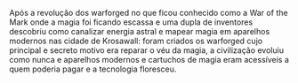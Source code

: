 Após a revolução dos warforged no que ficou conhecido como a War of the Mark onde a magia foi ficando escassa e uma dupla de inventores descobriu como canalizar energia astral e mapear magia em aparelhos modernos nas cidade de Krosawall: foram criados os warforged cujo principal e secreto motivo era reparar o véu da magia, a civilização evoluiu como nunca e aparelhos modernos e cartuchos de magia eram acessíveis a quem poderia pagar e a tecnologia floresceu.